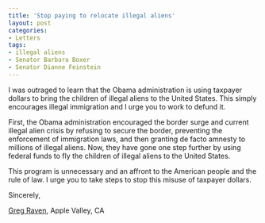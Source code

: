 ```yaml
---
title: 'Stop paying to relocate illegal aliens'
layout: post
categories:
- Letters
tags:
- illegal aliens
- Senator Barbara Boxer
- Senator Dianne Feinstein
---
```


I was outraged to learn that the Obama administration is using taxpayer dollars to bring the children of illegal aliens to the United States. This simply encourages illegal immigration and I urge you to work to defund it.

First, the Obama administration encouraged the border surge and current illegal alien crisis by refusing to secure the border, preventing the enforcement of immigration laws, and then granting de facto amnesty to millions of illegal aliens. Now, they have gone one step further by using federal funds to fly the children of illegal aliens to the United States.

This program is unnecessary and an affront to the American people and the rule of law. I urge you to take steps to stop this misuse of taxpayer dollars.

Sincerely,

[Greg Raven](https://www.gregraven.org), Apple Valley, CA